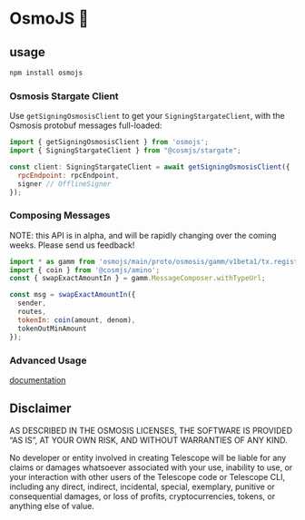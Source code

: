 # OsmoJS 🔭
## usage

```sh
npm install osmojs
```

### Osmosis Stargate Client

Use `getSigningOsmosisClient` to get your `SigningStargateClient`, with the Osmosis protobuf messages full-loaded:

```js
import { getSigningOsmosisClient } from 'osmojs';
import { SigningStargateClient } from "@cosmjs/stargate";

const client: SigningStargateClient = await getSigningOsmosisClient({
  rpcEndpoint: rpcEndpoint,
  signer // OfflineSigner
});
```

### Composing Messages

NOTE: this API is in alpha, and will be rapidly changing over the coming weeks. Please send us feedback!

```js
import * as gamm from 'osmojs/main/proto/osmosis/gamm/v1beta1/tx.registry';
import { coin } from '@cosmjs/amino';
const { swapExactAmountIn } = gamm.MessageComposer.withTypeUrl;

const msg = swapExactAmountIn({
  sender,
  routes,
  tokenIn: coin(amount, denom),
  tokenOutMinAmount
});
```

### Advanced Usage

[documentation](docs/readme.md)

## Disclaimer

AS DESCRIBED IN THE OSMOSIS LICENSES, THE SOFTWARE IS PROVIDED “AS IS”, AT YOUR OWN RISK, AND WITHOUT WARRANTIES OF ANY KIND.

No developer or entity involved in creating Telescope will be liable for any claims or damages whatsoever associated with your use, inability to use, or your interaction with other users of the Telescope code or Telescope CLI, including any direct, indirect, incidental, special, exemplary, punitive or consequential damages, or loss of profits, cryptocurrencies, tokens, or anything else of value.
